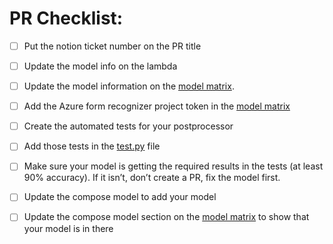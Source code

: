 <h1> PR Checklist: </h1>

- [ ] Put the notion ticket number on the PR title
- [ ] Update the model info on the lambda
- [ ] Update the model information on the [model matrix](https://www.notion.so/DML-Model-Matrix-333f3b0731164340b65b3b629950da41?pvs=21).
- [ ] Add the Azure form recognizer project token in the [model matrix](https://www.notion.so/DML-Model-Matrix-333f3b0731164340b65b3b629950da41?pvs=21)
- [ ] Create the automated tests for your postprocessor
- [ ] Add those tests in the [test.py](http://test.py) file
- [ ] Make sure your model is getting the required results in the tests (at least 90% accuracy). If it isn’t, don’t create a PR, fix the model first.
- [ ] Update the compose model to add your model
- [ ] Update the compose model section on the [model matrix](https://www.notion.so/DML-Model-Matrix-333f3b0731164340b65b3b629950da41?pvs=21) to show that your model is in there


